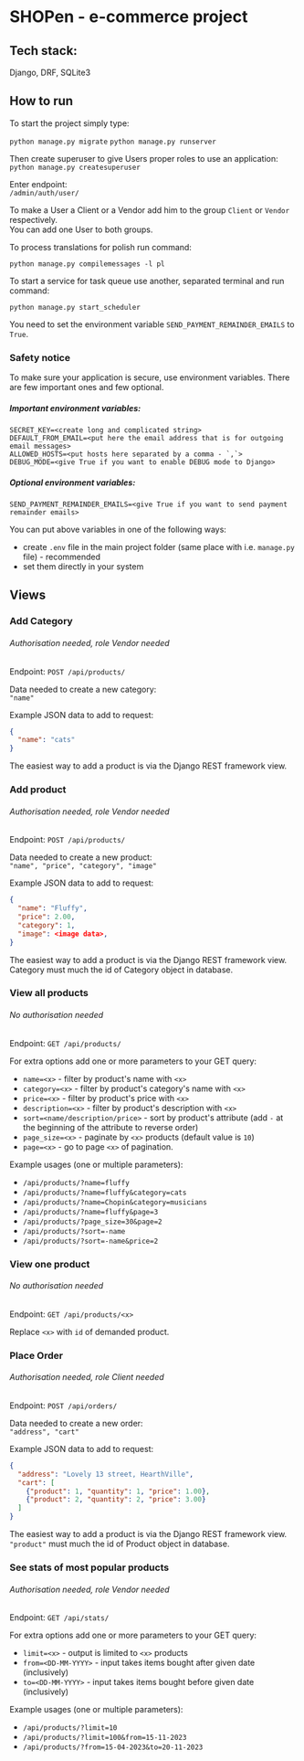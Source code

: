 # SHOPen - e-commerce project

## Tech stack:
Django, DRF, SQLite3


## How to run

To start the project simply type:

`python manage.py migrate`
`python manage.py runserver`

Then create superuser to give Users proper roles to use an application:<br>
`python manage.py createsuperuser`

Enter endpoint: <br>
`/admin/auth/user/`

To make a User a Client or a Vendor add him to the group `Client` or `Vendor` respectively.<br>
You can add one User to both groups.

To process translations for polish run command:

`python manage.py compilemessages -l pl`

To start a service for task queue use another, separated terminal and run command:

`python manage.py start_scheduler`

You need to set the environment variable `SEND_PAYMENT_REMAINDER_EMAILS` to `True`.

### Safety notice

To make sure your application is secure, use environment variables.
There are few important ones and few optional.

##### Important environment variables:
```
SECRET_KEY=<create long and complicated string>
DEFAULT_FROM_EMAIL=<put here the email address that is for outgoing email messages>
ALLOWED_HOSTS=<put hosts here separated by a comma - `,`>
DEBUG_MODE=<give True if you want to enable DEBUG mode to Django>
```

##### Optional environment variables:
```
SEND_PAYMENT_REMAINDER_EMAILS=<give True if you want to send payment remainder emails>
```

You can put above variables in one of the following ways:

- create `.env` file in the main project folder (same place with i.e. `manage.py` file) - recommended
- set them directly in your system

#####

## Views

### Add Category
###### Authorisation needed, role Vendor needed
Endpoint: `POST /api/products/`

Data needed to create a new category:<br>
`"name"`

Example JSON data to add to request:<br>
```json
{
  "name": "cats"
}
```
The easiest way to add a product is via the Django REST framework view.


### Add product
###### Authorisation needed, role Vendor needed
Endpoint: `POST /api/products/`

Data needed to create a new product:<br>
`"name", "price", "category", "image"`

Example JSON data to add to request:<br>
```json
{
  "name": "Fluffy",
  "price": 2.00,
  "category": 1,
  "image": <image data>,
}
```
The easiest way to add a product is via the Django REST framework view.<br>
Category must much the id of Category object in database.

### View all products
###### No authorisation needed
Endpoint: `GET /api/products/`

For extra options add one or more parameters to your GET query:<br>
- `name=<x>` - filter by product's name with `<x>`<br>
- `category=<x>` - filter by product's category's name with `<x>`<br>
- `price=<x>` - filter by product's price with `<x>`<br>
- `description=<x>` - filter by product's description with `<x>`<br>
- `sort=<name/description/price>` - sort by product's attribute (add `-` at the beginning of the attribute to reverse order)<br>
- `page_size=<x>` - paginate by `<x>` products (default value is `10`)
- `page=<x>` - go to page `<x>` of pagination.<br>

Example usages (one or multiple parameters):<br>
- `/api/products/?name=fluffy`
- `/api/products/?name=fluffy&category=cats`
- `/api/products/?name=Chopin&category=musicians`
- `/api/products/?name=fluffy&page=3`
- `/api/products/?page_size=30&page=2`
- `/api/products/?sort=-name`
- `/api/products/?sort=-name&price=2`

### View one product
###### No authorisation needed

Endpoint: `GET /api/products/<x>`

Replace `<x>` with `id` of demanded product.

### Place Order
###### Authorisation needed, role Client needed

Endpoint: `POST /api/orders/`

Data needed to create a new order:<br>
`"address", "cart"`

Example JSON data to add to request:<br>
```json
{
  "address": "Lovely 13 street, HearthVille",
  "cart": [
    {"product": 1, "quantity": 1, "price": 1.00},
    {"product": 2, "quantity": 2, "price": 3.00}
  ]
}
```
The easiest way to add a product is via the Django REST framework view.<br>
`"product"` must much the id of Product object in database.


### See stats of most popular products
###### Authorisation needed, role Vendor needed

Endpoint: `GET /api/stats/`

For extra options add one or more parameters to your GET query:
- `limit=<x>` - output is limited to `<x>` products
- `from=<DD-MM-YYYY>` - input takes items bought after given date (inclusively)
- `to=<DD-MM-YYYY>` - input takes items bought before given date (inclusively)

Example usages (one or multiple parameters):<br>
- `/api/products/?limit=10`
- `/api/products/?limit=100&from=15-11-2023`
- `/api/products/?from=15-04-2023&to=20-11-2023`
